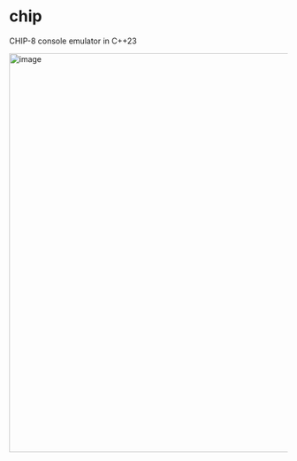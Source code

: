 # chip

CHIP-8 console emulator in C++23

<img width="1280" height="720" alt="image" src="https://github.com/user-attachments/assets/3aacce36-3fc5-4266-8807-24968f57940c" />
